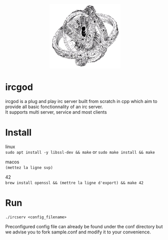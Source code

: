 <p align="center">
  <img src="media/icon.png" alt="Girl in a jacket" width="225" style="text-align:center;">
</p>

# ircgod

ircgod is a plug and play irc server built from scratch in cpp which aim to provide all basic fonctionnality of an irc server.  
It supports multi server, service and most clients

# Install 
linux  
`sudo apt install -y libssl-dev && make`
or `sudo make install && make`

macos  
`(mettez la ligne svp)`

42  
`brew install openssl && (mettre la ligne d'export) && make 42`

# Run
```
./ircserv <config_filename>
```
Preconfigured config file can already be found under the conf directory but we advise you to fork sample.conf and modify it to your convenience.
